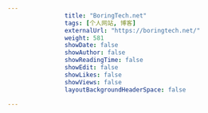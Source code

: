 ---
                title: "BoringTech.net"
                tags: [个人网站, 博客]
                externalUrl: "https://boringtech.net/"
                weight: 581
                showDate: false
                showAuthor: false
                showReadingTime: false
                showEdit: false
                showLikes: false
                showViews: false
                layoutBackgroundHeaderSpace: false
                ---

